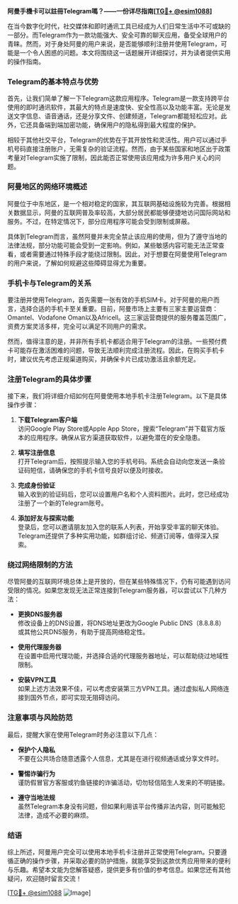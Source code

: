 **阿曼手機卡可以註冊Telegram嗎？——一份详尽指南[[TG💪+ @esim1088](https://t.me/s/esim1088)]**

在当今数字化时代，社交媒体和即时通讯工具已经成为人们日常生活中不可或缺的一部分。而Telegram作为一款功能强大、安全可靠的聊天应用，备受全球用户的青睐。然而，对于身处阿曼的用户来说，是否能够顺利注册并使用Telegram，可能是一个令人困惑的问题。本文将围绕这一话题展开详细探讨，并为读者提供实用的操作指南。

### Telegram的基本特点与优势

首先，让我们简单了解一下Telegram这款应用程序。Telegram是一款支持跨平台使用的即时通讯软件，其最大的特点是速度快、安全性高以及功能丰富。无论是发送文字信息、语音通话，还是分享文件、创建频道，Telegram都能轻松应对。此外，它还具备端到端加密功能，确保用户的隐私得到最大程度的保护。

相较于其他社交平台，Telegram的优势在于其开放性和灵活性。用户可以通过手机号码直接注册账户，无需复杂的验证流程。然而，由于某些国家和地区出于政策考量对Telegram实施了限制，因此能否正常使用该应用成为许多用户关心的问题。

### 阿曼地区的网络环境概述

阿曼位于中东地区，是一个相对稳定的国家，其互联网基础设施较为完善。根据相关数据显示，阿曼的互联网普及率较高，大部分居民都能够便捷地访问国际网站和服务。不过，在特定情况下，部分应用程序可能会受到限制或屏蔽。

具体到Telegram而言，虽然阿曼并未完全禁止该应用的使用，但为了遵守当地的法律法规，部分功能可能会受到一定影响。例如，某些敏感内容可能无法正常查看，或者需要通过特殊手段才能绕过限制。因此，对于想要在阿曼使用Telegram的用户来说，了解如何规避这些障碍显得尤为重要。

### 手机卡与Telegram的关系

要注册并使用Telegram，首先需要一张有效的手机SIM卡。对于阿曼的用户而言，选择合适的手机卡至关重要。目前，阿曼市场上主要有三家主要运营商：Omantel、Vodafone Oman以及Africell。这三家运营商提供的服务覆盖范围广，资费方案灵活多样，完全可以满足不同用户的需求。

然而，值得注意的是，并非所有手机卡都适合用于Telegram的注册。一些预付费卡可能存在激活困难的问题，导致无法顺利完成注册流程。因此，在购买手机卡时，建议优先考虑正规渠道购买，并确保卡片已成功激活且余额充足。

### 注册Telegram的具体步骤

接下来，我们将详细介绍如何在阿曼使用本地手机卡注册Telegram。以下是具体操作步骤：

1. **下载Telegram客户端**  
   访问Google Play Store或Apple App Store，搜索“Telegram”并下载官方版本的应用程序。确保从官方渠道获取软件，以避免潜在的安全隐患。

2. **填写注册信息**  
   打开Telegram后，按照提示输入您的手机号码。系统会自动向您发送一条验证码短信，请确保您的手机卡信号良好以便及时接收。

3. **完成身份验证**  
   输入收到的验证码后，您可以设置用户名和个人资料图片。此时，您已经成功注册了一个新的Telegram账号。

4. **添加好友与探索功能**  
   登录后，您可以邀请朋友加入您的联系人列表，开始享受丰富的聊天体验。Telegram还提供了多种实用功能，如群组讨论、频道订阅等，值得深入探索。

### 绕过网络限制的方法

尽管阿曼的互联网环境总体上是开放的，但在某些特殊情况下，仍有可能遇到访问受限的情况。如果您发现无法正常连接到Telegram服务器，可以尝试以下几种方法：

- **更换DNS服务器**  
  修改设备上的DNS设置，将DNS地址更改为Google Public DNS（8.8.8.8）或其他公共DNS服务，有助于提高网络稳定性。
  
- **使用代理服务器**  
  在设置中启用代理功能，并选择合适的代理服务器地址，可以帮助绕过地域性限制。

- **安装VPN工具**  
  如果上述方法效果不佳，可以考虑安装第三方VPN工具。通过虚拟私人网络连接到国外节点，即可实现无阻碍访问。

### 注意事项与风险防范

最后，提醒大家在使用Telegram时务必注意以下几点：

- **保护个人隐私**  
  不要在公共场合随意透露个人信息，尤其是在进行视频通话或分享文件时。
  
- **警惕诈骗行为**  
  谨防假冒官方客服或钓鱼链接的诈骗活动，切勿轻信陌生人发来的不明链接。
  
- **遵守当地法规**  
  虽然Telegram本身没有问题，但如果利用该平台传播非法内容，则可能触犯法律，造成不必要的麻烦。

### 结语

综上所述，阿曼用户完全可以使用本地手机卡注册并正常使用Telegram。只要遵循正确的操作步骤，并采取必要的防护措施，就能享受到这款优秀应用带来的便利与乐趣。希望本文能为您解答疑惑，提供更多有价值的参考信息。如果您还有其他疑问，欢迎随时留言交流！

[[TG💪+ @esim1088](https://t.me/s/esim1088) ![Image](https://i.postimg.cc/4NQfJmqS/Snipaste-2025-05-13-00-14-12.png)]
